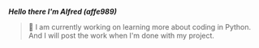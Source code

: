 _**Hello there I'm Alfred (affe989)**_


>🤖 I am currently working on learning more about coding in Python. And I will post the work when I'm done with my project.

